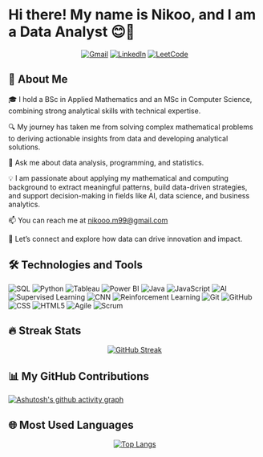 # Hi there! My name is Nikoo, and I am a Data Analyst 😊👋

<div align="center">

[![Gmail](https://img.shields.io/badge/Gmail-D14836?style=for-the-badge&logo=gmail&logoColor=white)](mailto:nikoo.mghdm@gmail.com)
[![LinkedIn](https://img.shields.io/badge/LinkedIn-0077B5?style=for-the-badge&logo=linkedin&logoColor=white)](https://www.linkedin.com/in/nikoo-moghadam-5ab529306/)
[![LeetCode](https://img.shields.io/badge/LeetCode-FFA116?style=for-the-badge&logo=leetcode&logoColor=white)](https://leetcode.com/u/NikooM99/)

</div>

## 🌟 About Me

🎓 I hold a BSc in Applied Mathematics and an MSc in Computer Science, combining strong analytical skills with technical expertise.

🔍 My journey has taken me from solving complex mathematical problems to deriving actionable insights from data and developing analytical solutions.

💬 Ask me about data analysis, programming, and statistics.

💡 I am passionate about applying my mathematical and computing background to extract meaningful patterns, build data-driven strategies, and support decision-making in fields like AI, data science, and business analytics.

📫 You can reach me at nikooo.m99@gmail.com

🤝 Let’s connect and explore how data can drive innovation and impact.

## 🛠️ Technologies and Tools

![SQL](https://img.shields.io/badge/SQL-003B57?style=for-the-badge&logo=sqlite&logoColor=white)
![Python](https://img.shields.io/badge/Python-3776AB?style=for-the-badge&logo=python&logoColor=white)
![Tableau](https://img.shields.io/badge/Tableau-E97627?style=for-the-badge&logo=tableau&logoColor=white)
![Power BI](https://img.shields.io/badge/Power_BI-F2C811?style=for-the-badge&logo=powerbi&logoColor=black)
![Java](https://img.shields.io/badge/Java-007396?style=for-the-badge&logo=java&logoColor=white)
![JavaScript](https://img.shields.io/badge/JavaScript-F7DF1E?style=for-the-badge&logo=javascript&logoColor=black)
![AI](https://img.shields.io/badge/Artificial_Intelligence-009688?style=for-the-badge&logo=ai&logoColor=white)
![Supervised Learning](https://img.shields.io/badge/Supervised_Learning-673AB7?style=for-the-badge)
![CNN](https://img.shields.io/badge/Convolutional_Neural_Network-FF5722?style=for-the-badge)
![Reinforcement Learning](https://img.shields.io/badge/Reinforcement_Learning-FFC107?style=for-the-badge)
![Git](https://img.shields.io/badge/Git-F05032?style=for-the-badge&logo=git&logoColor=white)
![GitHub](https://img.shields.io/badge/GitHub-181717?style=for-the-badge&logo=github&logoColor=white)
![CSS](https://img.shields.io/badge/CSS-1572B6?style=for-the-badge&logo=css3&logoColor=white)
![HTML5](https://img.shields.io/badge/HTML5-E34F26?style=for-the-badge&logo=html5&logoColor=white)
![Agile](https://img.shields.io/badge/Agile-28B463?style=for-the-badge&logo=agile&logoColor=white)
![Scrum](https://img.shields.io/badge/Scrum-2496ED?style=for-the-badge&logo=scrum&logoColor=white)

## 🔥 Streak Stats

<div align="center">
  
[![GitHub Streak](https://streak-stats.demolab.com?user=nikoo99m&theme=dark&hide_border=true)](https://git.io/streak-stats)
  
</div>

## 📊 My GitHub Contributions

[![Ashutosh's github activity graph](https://github-readme-activity-graph.vercel.app/graph?username=nikoo99m&bg_color=0d1117&color=58a6ff&line=58a6ff&point=ffffff&area=true&hide_border=true)](https://github.com/ashutosh00710/github-readme-activity-graph)

## 🌐 Most Used Languages

<div align="center">
  
[![Top Langs](https://github-readme-stats.vercel.app/api/top-langs/?username=nikoo99m&layout=compact&theme=dark&hide_border=true)](https://github.com/anuraghazra/github-readme-stats)
  
</div>


<!---
nikoo99m/nikoo99m is a ✨ special ✨ repository because its `README.md` (this file) appears on your GitHub profile.
You can click the Preview link to take a look at your changes.
--->
